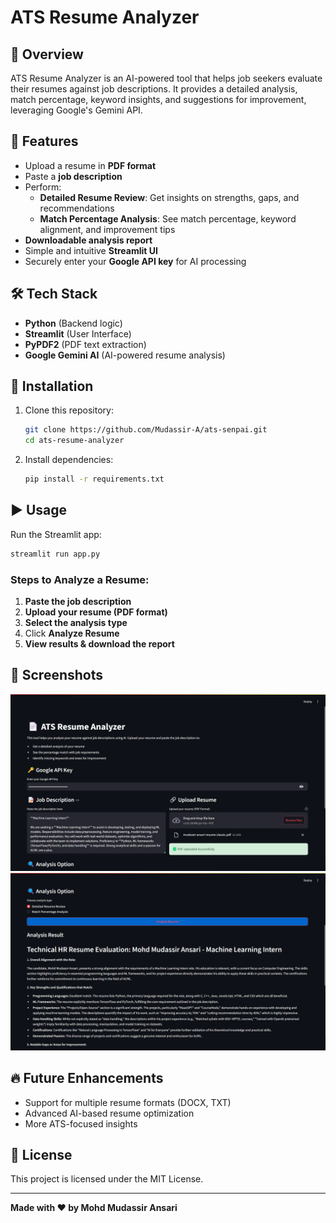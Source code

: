 # ATS Resume Analyzer

## 📄 Overview
ATS Resume Analyzer is an AI-powered tool that helps job seekers evaluate their resumes against job descriptions. It provides a detailed analysis, match percentage, keyword insights, and suggestions for improvement, leveraging Google's Gemini API.

## 🚀 Features
- Upload a resume in **PDF format**
- Paste a **job description**
- Perform:
  - **Detailed Resume Review**: Get insights on strengths, gaps, and recommendations
  - **Match Percentage Analysis**: See match percentage, keyword alignment, and improvement tips
- **Downloadable analysis report**
- Simple and intuitive **Streamlit UI**
- Securely enter your **Google API key** for AI processing



## 🛠️ Tech Stack
- **Python** (Backend logic)
- **Streamlit** (User Interface)
- **PyPDF2** (PDF text extraction)
- **Google Gemini AI** (AI-powered resume analysis)

## 📌 Installation
1. Clone this repository:
   ```bash
   git clone https://github.com/Mudassir-A/ats-senpai.git
   cd ats-resume-analyzer
   ```
2. Install dependencies:
   ```bash
   pip install -r requirements.txt
   ```

## ▶️ Usage
Run the Streamlit app:
```bash
streamlit run app.py
```

### Steps to Analyze a Resume:
1. **Paste the job description**
2. **Upload your resume (PDF format)**
3. **Select the analysis type**
4. Click **Analyze Resume**
5. **View results & download the report**

## 📌 Screenshots
![screenshot-1](assets/image.png)
![screenshot-2](assets/image-1.png)

## 🔥 Future Enhancements
- Support for multiple resume formats (DOCX, TXT)
- Advanced AI-based resume optimization
- More ATS-focused insights

## 📜 License
This project is licensed under the MIT License.

---
**Made with ❤️ by Mohd Mudassir Ansari**
